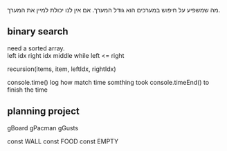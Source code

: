 מה שמשפיע על חיפוש במערכים הוא גודל המערך. 
אם אין לנו יכולת למיין את המערך.

## binary search
need a sorted array.  
left idx
right idx
middle
while left <= right

recursion(items, item, leftIdx, rightIdx)

console.time() log how match time somthing took
console.timeEnd() to finish the time

## planning project

gBoard
gPacman
gGusts

const WALL
const FOOD
const EMPTY

